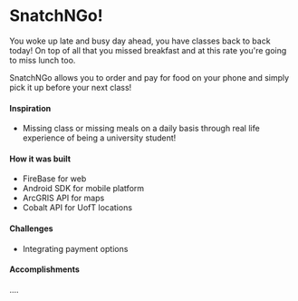 # SnatchNGo!

You woke up late and busy day ahead, you have classes back to back today! 
On top of all that you missed breakfast and at this rate you're going to miss lunch too.


SnatchNGo allows you to order and pay for food on your phone and simply pick it up before your next class!

#### Inspiration
- Missing class or missing meals on a daily basis through real life experience of being a university student!

#### How it was built
- FireBase for web
- Android SDK for mobile platform
- ArcGRIS API for maps
- Cobalt API for UofT locations

#### Challenges
- Integrating payment options

#### Accomplishments
....
